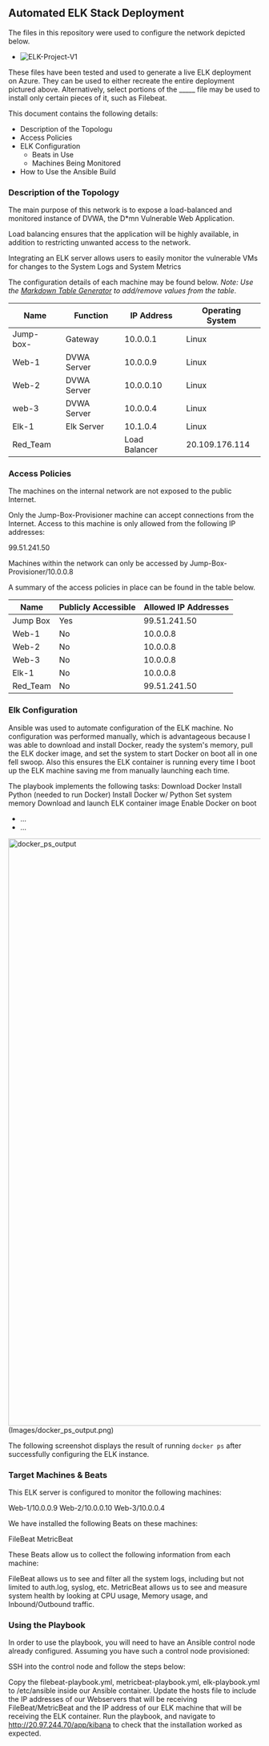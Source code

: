 ## Automated ELK Stack Deployment

The files in this repository were used to configure the network depicted below.

  - ![ELK-Project-V1](https://user-images.githubusercontent.com/97924944/149991882-59a93263-0008-40c8-a698-f8edfcf1d77e.jpg)

These files have been tested and used to generate a live ELK deployment on Azure. They can be used to either recreate the entire deployment pictured above. Alternatively, select portions of the _____ file may be used to install only certain pieces of it, such as Filebeat.

This document contains the following details:
- Description of the Topologu
- Access Policies
- ELK Configuration
  - Beats in Use
  - Machines Being Monitored
- How to Use the Ansible Build


### Description of the Topology

The main purpose of this network is to expose a load-balanced and monitored instance of DVWA, the D*mn Vulnerable Web Application.

Load balancing ensures that the application will be highly available, in addition to restricting unwanted access to the network.

Integrating an ELK server allows users to easily monitor the vulnerable VMs for changes to the System Logs and System Metrics

The configuration details of each machine may be found below.
_Note: Use the [Markdown Table Generator](http://www.tablesgenerator.com/markdown_tables) to add/remove values from the table_.

| Name     | Function | IP Address | Operating System |
|----------|----------|------------|------------------|
| Jump-box-  | Gateway    | 10.0.0.1   |Linux            |
|  Web-1     |DVWA Server |10.0.0.9    |Linux                 |
| Web-2      |DVWA Server |10.0.0.10   |Linux
|web-3       |DVWA Server | 10.0.0.4   |Linux
|Elk-1       | Elk Server | 10.1.0.4   |Linux
|Red_Team|   | Load Balancer| 20.109.176.114

### Access Policies

The machines on the internal network are not exposed to the public Internet. 

Only the Jump-Box-Provisioner machine can accept connections from the Internet. Access to this machine is only allowed from the following IP addresses:

99.51.241.50

Machines within the network can only be accessed by Jump-Box-Provisioner/10.0.0.8

A summary of the access policies in place can be found in the table below.

| Name     | Publicly Accessible | Allowed IP Addresses |
|----------|---------------------|----------------------|
|Jump Box | Yes                 |99.51.241.50    
|Web-1    |No                   |10.0.0.8              
|Web-2    |No                   |10.0.0.8 
|Web-3    |No                   |10.0.0.8
|Elk-1    |No                   |10.0.0.8
|Red_Team |No                   |99.51.241.50                      

### Elk Configuration
Ansible was used to automate configuration of the ELK machine. No configuration was performed manually, which is advantageous because I was able to download and install Docker, ready the system's memory, pull the ELK docker image, and set the system to start Docker on boot all in one fell swoop. Also this ensures the ELK container is running every time I boot up the ELK machine saving me from manually launching each time.

The playbook implements the following tasks:
Download Docker
Install Python (needed to run Docker)
Install Docker w/ Python
Set system memory
Download and launch ELK container image
Enable Docker on boot
- ...
- ...

<img width="1170" alt="docker_ps_output" src="https://user-images.githubusercontent.com/97924944/150009834-2af99908-a7a6-46dd-a98f-80e306b72a4c.png">(Images/docker_ps_output.png)

The following screenshot displays the result of running `docker ps` after successfully configuring the ELK instance.

### Target Machines & Beats
This ELK server is configured to monitor the following machines:

Web-1/10.0.0.9
Web-2/10.0.0.10
Web-3/10.0.0.4

We have installed the following Beats on these machines:

FileBeat
MetricBeat

These Beats allow us to collect the following information from each machine:

FileBeat allows us to see and filter all the system logs, including but not limited to auth.log, syslog, etc. MetricBeat allows us to see and measure system health by looking at CPU usage, Memory usage, and Inbound/Outbound traffic.

### Using the Playbook
In order to use the playbook, you will need to have an Ansible control node already configured. Assuming you have such a control node provisioned: 

SSH into the control node and follow the steps below:

Copy the filebeat-playbook.yml, metricbeat-playbook.yml, elk-playbook.yml to /etc/ansible inside our Ansible container.
Update the hosts file to include the IP addresses of our Webservers that will be receiving FileBeat/MetricBeat and the IP address of our ELK machine that will be receiving the ELK container.
Run the playbook, and navigate to http://20.97.244.70/app/kibana to check that the installation worked as expected.
